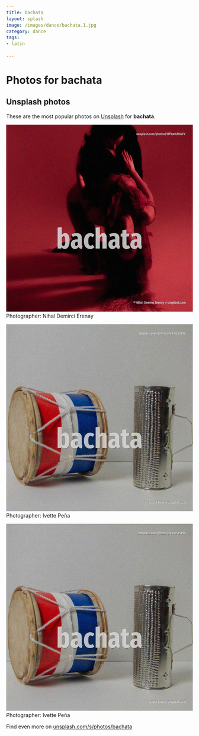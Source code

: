 ```yaml
---
title: bachata
layout: splash
image: /images/dance/bachata.1.jpg
category: dance
tags:
- latin

---
```

# Photos for bachata
 
## Unsplash photos
These are the most popular photos on [Unsplash](https://unsplash.com) for **bachata**.
 
![bachata](/images/dance/bachata.1.jpg)
Photographer:  Nihal Demirci Erenay
 
![bachata](/images/dance/bachata.2.jpg)
Photographer:  Ivette Peña
 
![bachata](/images/dance/bachata.3.jpg)
Photographer:  Ivette Peña
 
Find even more on [unsplash.com/s/photos/bachata](https://unsplash.com/s/photos/bachata)
 
